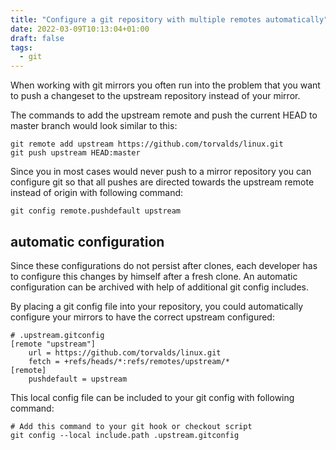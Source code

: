 ```yaml
---
title: "Configure a git repository with multiple remotes automatically"
date: 2022-03-09T10:13:04+01:00
draft: false
tags: 
  - git
---
```


When working with git mirrors you often run into the problem that you want to push a changeset to the upstream repository instead of your mirror.

The commands to add the upstream remote and push the current HEAD to master branch would look similar to this:

```
git remote add upstream https://github.com/torvalds/linux.git
git push upstream HEAD:master
```

Since you in most cases would never push to a mirror repository you can configure git so that all pushes are directed towards the upstream remote instead of origin with following command:

```
git config remote.pushdefault upstream
```

## automatic configuration

Since these configurations do not persist after clones, each developer has to configure this changes by himself after a fresh clone. An automatic configuration can be archived with help of additional git config includes.

By placing a git config file into your repository, you could automatically configure your mirrors to have the correct upstream configured:

```
# .upstream.gitconfig
[remote "upstream"]
	url = https://github.com/torvalds/linux.git
	fetch = +refs/heads/*:refs/remotes/upstream/*
[remote]
	pushdefault = upstream	
```

This local config file can be included to your git config with following command:
 
```
# Add this command to your git hook or checkout script
git config --local include.path .upstream.gitconfig
```